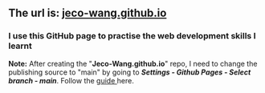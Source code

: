 ## The url is: <a href="jeco-wang.github.io">jeco-wang.github.io</a>
### I use this GitHub page to practise the web development skills I learnt

<p>
  <strong>Note:</strong> After creating the "<strong>Jeco-Wang.github.io</strong>" repo, I
  need to change the publishing source to "main" by going to <strong><em>Settings -
  Github Pages - Select branch - main</em></strong>. Follow the
  <a
    href="https://docs.github.com/en/free-pro-team@latest/github/working-with-github-pages/configuring-a-publishing-source-for-your-github-pages-site#choosing-a-publishing-source"
    target="_blank"
    >guide
  </a>
  here.
</p>

